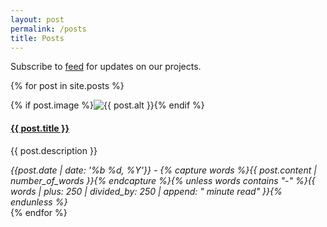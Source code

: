 ```yaml
---
layout: post
permalink: /posts
title: Posts
---
```

<div class="notice">Subscribe to <a href="{{ site.baseurl }}/feed" target="_blank">feed</a> for updates on our projects.</div>

{% for post in site.posts %}
<section>
  {% if post.image %}<img alt="{{ post.alt }}" src="{{ post.image | prepend: site.baseurl | prepend: site.url }}">{% endif %}
  <h4><a href="{{ post.url | prepend: site.baseurl | prepend: site.url }}">{{ post.title }}</a></h4>
  <p>{{ post.description }}</p>
  <cite>{{post.date | date: '%b %d, %Y'}} - {% capture words %}{{ post.content | number_of_words }}{% endcapture %}{% unless words contains "-" %}{{ words | plus: 250 | divided_by: 250 | append: " minute read" }}{% endunless %}</cite>
</section>
{% endfor %}